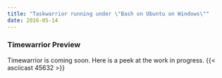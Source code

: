 ```yaml
---
title: "Taskwarrior running under \"Bash on Ubuntu on Windows\""
date: 2016-05-14
---
```


### Timewarrior Preview 

Timewarrior is coming soon.
Here is a peek at the work in progress.
{{< asciicast 45632 >}}
